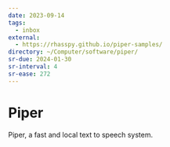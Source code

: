 ```yaml
---
date: 2023-09-14
tags:
  - inbox
external:
  - https://rhasspy.github.io/piper-samples/
directory: ~/Computer/software/piper/
sr-due: 2024-01-30
sr-interval: 4
sr-ease: 272
---
```

# Piper

Piper, a fast and local text to speech system.
